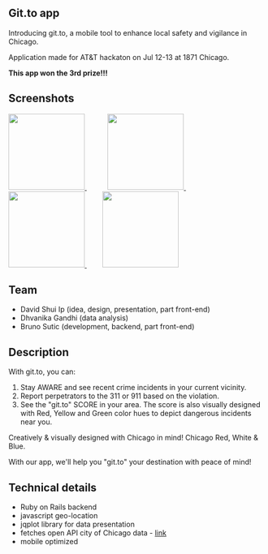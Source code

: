 Git.to app
----------

Introducing git.to, a mobile tool to enhance local safety and vigilance in Chicago.

Application made for AT&amp;T hackaton on Jul 12-13 at 1871 Chicago.

**This app won the 3rd prize!!!**

Screenshots
-----------

<a href="https://raw.github.com/bsutic/gitto/master/app_screenshots/home_fetching_location.png" style="display:inline; margin-right:10px;">
  <img src="https://raw.github.com/bsutic/gitto/master/app_screenshots/home_fetching_location.png" width="150" />
</a>&nbsp;&nbsp;&nbsp;&nbsp;&nbsp;&nbsp;&nbsp;
<a href="https://raw.github.com/bsutic/gitto/master/app_screenshots/gitto_index_for_current_neighborhood.png" style="display:inline; margin-right:10px;">
  <img src="https://raw.github.com/bsutic/gitto/master/app_screenshots/gitto_index_for_current_neighborhood.png" width="150" />
</a>&nbsp;&nbsp;&nbsp;&nbsp;&nbsp;&nbsp;&nbsp;
<a href="https://raw.github.com/bsutic/gitto/master/app_screenshots/gitto_index_report.png">
  <img src="https://raw.github.com/bsutic/gitto/master/app_screenshots/gitto_index_report.png" width="150" />
</a>&nbsp;&nbsp;&nbsp;&nbsp;&nbsp;&nbsp;&nbsp;
<a href="https://raw.github.com/bsutic/gitto/master/app_screenshots/application_menu.png">
  <img src="https://raw.github.com/bsutic/gitto/master/app_screenshots/application_menu.png" width="150" />
</a>

Team
----
- David Shui Ip (idea, design, presentation, part front-end)
- Dhvanika Gandhi (data analysis)
- Bruno Sutic (development, backend, part front-end)

Description
-----------

With git.to, you can:
 1. Stay AWARE and see recent crime incidents in your current vicinity.
 2. Report perpetrators to the 311 or 911 based on the violation.
 3. See the "git.to" SCORE in your area. The score is also visually designed with Red, Yellow and Green color hues to depict dangerous incidents near you.

Creatively &amp; visually designed with Chicago in mind! Chicago Red, White &amp; Blue.

With our app, we'll help you "git.to" your destination with peace of mind!

Technical details
-----------------

 - Ruby on Rails backend
 - javascript geo-location
 - jqplot library for data presentation
 - fetches open API city of Chicago data - [link](https://data.cityofchicago.org)
 - mobile optimized
